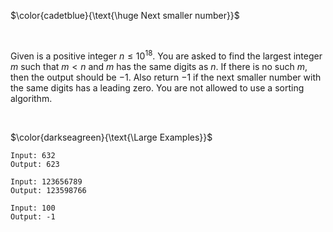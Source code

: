 $\color{cadetblue}{\text{\huge Next smaller number}}$

<br/>

Given is a positive integer $n \leq 10^{18}$. You are asked to find the largest integer $m$ such that $m < n$ and $m$ has the same digits as $n$. If there is no such $m$, then the output should be $-1$. Also return $-1$ if the next smaller number with the same digits has a leading zero. You are not allowed to use a sorting algorithm.

<br/>

$\color{darkseagreen}{\text{\Large Examples}}$

```text
Input: 632
Output: 623

Input: 123656789
Output: 123598766

Input: 100
Output: -1
```
